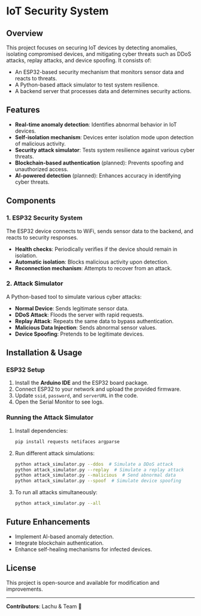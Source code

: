 # IoT Security System

## Overview
This project focuses on securing IoT devices by detecting anomalies, isolating compromised devices, and mitigating cyber threats such as DDoS attacks, replay attacks, and device spoofing. It consists of:
- An ESP32-based security mechanism that monitors sensor data and reacts to threats.
- A Python-based attack simulator to test system resilience.
- A backend server that processes data and determines security actions.

## Features
- **Real-time anomaly detection**: Identifies abnormal behavior in IoT devices.
- **Self-isolation mechanism**: Devices enter isolation mode upon detection of malicious activity.
- **Security attack simulator**: Tests system resilience against various cyber threats.
- **Blockchain-based authentication** (planned): Prevents spoofing and unauthorized access.
- **AI-powered detection** (planned): Enhances accuracy in identifying cyber threats.

## Components
### 1. ESP32 Security System
The ESP32 device connects to WiFi, sends sensor data to the backend, and reacts to security responses.
- **Health checks**: Periodically verifies if the device should remain in isolation.
- **Automatic isolation**: Blocks malicious activity upon detection.
- **Reconnection mechanism**: Attempts to recover from an attack.

### 2. Attack Simulator
A Python-based tool to simulate various cyber attacks:
- **Normal Device**: Sends legitimate sensor data.
- **DDoS Attack**: Floods the server with rapid requests.
- **Replay Attack**: Repeats the same data to bypass authentication.
- **Malicious Data Injection**: Sends abnormal sensor values.
- **Device Spoofing**: Pretends to be legitimate devices.

## Installation & Usage
### ESP32 Setup
1. Install the **Arduino IDE** and the ESP32 board package.
2. Connect ESP32 to your network and upload the provided firmware.
3. Update `ssid`, `password`, and `serverURL` in the code.
4. Open the Serial Monitor to see logs.

### Running the Attack Simulator
1. Install dependencies:  
   ```bash
   pip install requests netifaces argparse
   ```
2. Run different attack simulations:
   ```bash
   python attack_simulator.py --ddos  # Simulate a DDoS attack
   python attack_simulator.py --replay  # Simulate a replay attack
   python attack_simulator.py --malicious  # Send abnormal data
   python attack_simulator.py --spoof  # Simulate device spoofing
   ```
3. To run all attacks simultaneously:
   ```bash
   python attack_simulator.py --all
   ```

## Future Enhancements
- Implement AI-based anomaly detection.
- Integrate blockchain authentication.
- Enhance self-healing mechanisms for infected devices.

## License
This project is open-source and available for modification and improvements.

---
**Contributors**: Lachu & Team 🚀

